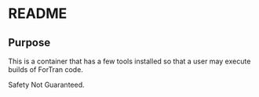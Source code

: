 # README

## Purpose
This is a container that has a few tools installed so that a user may execute builds of ForTran code.

Safety Not Guaranteed.